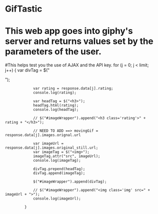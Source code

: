 # GifTastic

# This web app goes into giphy's server and returns values set by the parameters of the user.

#This helps test you the use of AJAX and the API key.
for (j = 0; j < limit; j++) {
                 var divTag = $("<div class='contentWrapper'>");
 
                 var rating = response.data[j].rating;
                 console.log(rating);
 
                 var headTag = $("<h3>");
                 headTag.html(rating);
                 console.log(headTag);
 
                 // $("#imageWrapper").append("<h3 class='rating'>" + rating + "</h3>");
 
                 // NEED TO ADD ==> movingGif = response.data[j].images.orignal.url
 
                 var imageUrl = response.data[j].images.original_still.url;
                 var imageTag = $("<img>");
                 imageTag.attr("src", imageUrl);
                 console.log(imageTag);
 
                 divTag.prepend(headTag);
                 divTag.append(imageTag);
 
                 $("#imageWrapper").append(divTag);
 
                 // $("#imageWrapper").append("<img class='img' src=" + imageUrl + ">");
                 console.log(imageUrl);
                 
             }